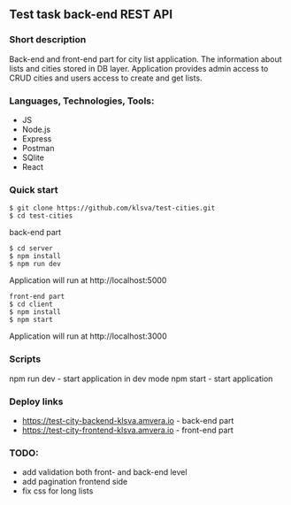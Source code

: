 ## Test task back-end REST API

### Short description
Back-end and front-end part for city list application.
The information about lists and cities stored in DB layer.
Application provides admin access to CRUD cities and users access to create and get lists.

### Languages, Technologies, Tools:
* JS
* Node.js
* Express
* Postman
* SQlite
* React

### Quick start

```
$ git clone https://github.com/klsva/test-cities.git
$ cd test-cities
```
back-end part
```
$ cd server
$ npm install
$ npm run dev
```
Application will run at http://localhost:5000
```
front-end part 
$ cd client
$ npm install
$ npm start
```
Application will run at http://localhost:3000

### Scripts
npm run dev - start application in dev mode
npm start - start application 

### Deploy links
* https://test-city-backend-klsva.amvera.io - back-end part
* https://test-city-frontend-klsva.amvera.io - front-end part

### TODO:
* add validation both front- and back-end level
* add pagination frontend side
* fix css for long lists


